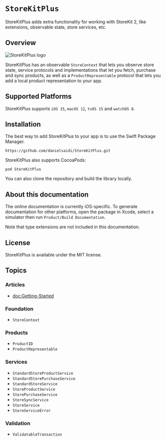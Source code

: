 # ``StoreKitPlus``

StoreKitPlus adds extra functionality for working with StoreKit 2, like extensions, observable state, store services, etc.


## Overview

![StoreKitPlus logo](Logo.png)

StoreKitPlus has an observable ``StoreContext`` that lets you observe store state, service protocols and implementations that let you fetch, purchase and sync products, as well as a ``ProductRepresentable`` protocol that lets you add a local product representation to your app.


## Supported Platforms

StoreKitPlus supports `iOS 15`, `macOS 12`, `tvOS 15` and `watchOS 8`.



## Installation

The best way to add StoreKitPlus to your app is to use the Swift Package Manager.

```
https://github.com/danielsaidi/StoreKitPlus.git
```

StoreKitPlus also supports CocoaPods:

```
pod StoreKitPlus
```

You can also clone the repository and build the library locally.



## About this documentation

The online documentation is currently iOS-specific. To generate documentation for other platforms, open the package in Xcode, select a simulator then run `Product/Build Documentation`.

Note that type extensions are not included in this documentation.




## License

StoreKitPlus is available under the MIT license.



## Topics

### Articles

- <doc:Getting-Started>

### Foundation

- ``StoreContext``

### Products

- ``ProductID``
- ``ProductRepresentable``

### Services

- ``StandardStoreProductService``
- ``StandardStorePurchaseService``
- ``StandardStoreService``
- ``StoreProductService``
- ``StorePurchaseService``
- ``StoreSyncService``
- ``StoreService``
- ``StoreServiceError``

### Validation

- ``ValidatableTransaction``


